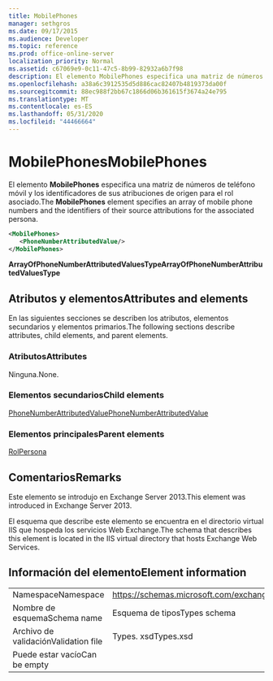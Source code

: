 ```yaml
---
title: MobilePhones
manager: sethgros
ms.date: 09/17/2015
ms.audience: Developer
ms.topic: reference
ms.prod: office-online-server
localization_priority: Normal
ms.assetid: c67069e9-0c11-47c5-8b99-82932a6b7f98
description: El elemento MobilePhones especifica una matriz de números de teléfono móvil y los identificadores de sus atribuciones de origen para el rol asociado.
ms.openlocfilehash: a38a6c3912535d5d886cac82407b4819373da00f
ms.sourcegitcommit: 88ec988f2bb67c1866d06b361615f3674a24e795
ms.translationtype: MT
ms.contentlocale: es-ES
ms.lasthandoff: 05/31/2020
ms.locfileid: "44466664"
---
```

# <a name="mobilephones"></a><span data-ttu-id="84886-103">MobilePhones</span><span class="sxs-lookup"><span data-stu-id="84886-103">MobilePhones</span></span>

<span data-ttu-id="84886-104">El elemento **MobilePhones** especifica una matriz de números de teléfono móvil y los identificadores de sus atribuciones de origen para el rol asociado.</span><span class="sxs-lookup"><span data-stu-id="84886-104">The **MobilePhones** element specifies an array of mobile phone numbers and the identifiers of their source attributions for the associated persona.</span></span> 
  
```XML
<MobilePhones>
   <PhoneNumberAttributedValue/>
</MobilePhones>
```

 <span data-ttu-id="84886-105">**ArrayOfPhoneNumberAttributedValuesType**</span><span class="sxs-lookup"><span data-stu-id="84886-105">**ArrayOfPhoneNumberAttributedValuesType**</span></span>
## <a name="attributes-and-elements"></a><span data-ttu-id="84886-106">Atributos y elementos</span><span class="sxs-lookup"><span data-stu-id="84886-106">Attributes and elements</span></span>

<span data-ttu-id="84886-107">En las siguientes secciones se describen los atributos, elementos secundarios y elementos primarios.</span><span class="sxs-lookup"><span data-stu-id="84886-107">The following sections describe attributes, child elements, and parent elements.</span></span>
  
### <a name="attributes"></a><span data-ttu-id="84886-108">Atributos</span><span class="sxs-lookup"><span data-stu-id="84886-108">Attributes</span></span>

<span data-ttu-id="84886-109">Ninguna.</span><span class="sxs-lookup"><span data-stu-id="84886-109">None.</span></span>
  
### <a name="child-elements"></a><span data-ttu-id="84886-110">Elementos secundarios</span><span class="sxs-lookup"><span data-stu-id="84886-110">Child elements</span></span>

[<span data-ttu-id="84886-111">PhoneNumberAttributedValue</span><span class="sxs-lookup"><span data-stu-id="84886-111">PhoneNumberAttributedValue</span></span>](phonenumberattributedvalue.md)
  
### <a name="parent-elements"></a><span data-ttu-id="84886-112">Elementos principales</span><span class="sxs-lookup"><span data-stu-id="84886-112">Parent elements</span></span>

[<span data-ttu-id="84886-113">Rol</span><span class="sxs-lookup"><span data-stu-id="84886-113">Persona</span></span>](persona.md)
  
## <a name="remarks"></a><span data-ttu-id="84886-114">Comentarios</span><span class="sxs-lookup"><span data-stu-id="84886-114">Remarks</span></span>

<span data-ttu-id="84886-115">Este elemento se introdujo en Exchange Server 2013.</span><span class="sxs-lookup"><span data-stu-id="84886-115">This element was introduced in Exchange Server 2013.</span></span>
  
<span data-ttu-id="84886-116">El esquema que describe este elemento se encuentra en el directorio virtual IIS que hospeda los servicios Web Exchange.</span><span class="sxs-lookup"><span data-stu-id="84886-116">The schema that describes this element is located in the IIS virtual directory that hosts Exchange Web Services.</span></span>
  
## <a name="element-information"></a><span data-ttu-id="84886-117">Información del elemento</span><span class="sxs-lookup"><span data-stu-id="84886-117">Element information</span></span>

|||
|:-----|:-----|
|<span data-ttu-id="84886-118">Namespace</span><span class="sxs-lookup"><span data-stu-id="84886-118">Namespace</span></span>  <br/> |https://schemas.microsoft.com/exchange/services/2006/types  <br/> |
|<span data-ttu-id="84886-119">Nombre de esquema</span><span class="sxs-lookup"><span data-stu-id="84886-119">Schema name</span></span>  <br/> |<span data-ttu-id="84886-120">Esquema de tipos</span><span class="sxs-lookup"><span data-stu-id="84886-120">Types schema</span></span>  <br/> |
|<span data-ttu-id="84886-121">Archivo de validación</span><span class="sxs-lookup"><span data-stu-id="84886-121">Validation file</span></span>  <br/> |<span data-ttu-id="84886-122">Types. xsd</span><span class="sxs-lookup"><span data-stu-id="84886-122">Types.xsd</span></span>  <br/> |
|<span data-ttu-id="84886-123">Puede estar vacío</span><span class="sxs-lookup"><span data-stu-id="84886-123">Can be empty</span></span>  <br/> ||
   

